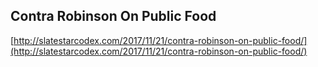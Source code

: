 ## Contra Robinson On Public Food
  
  [http://slatestarcodex.com/2017/11/21/contra-robinson-on-public-food/](http://slatestarcodex.com/2017/11/21/contra-robinson-on-public-food/)